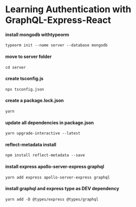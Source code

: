 # Learning Authentication  with GraphQL-Express-React

#### install mongodb withtypeorm
```typeorm init --name server --database mongodb```

#### move to server folder
```cd server```

#### create tsconfig.js
```npx tsconfig.json```

#### create a package.lock.json
```yarn```

#### update all dependencies in package.json
```yarn upgrade-interactive --latest```

#### reflect-metadata install
```npm install reflect-metadata --save```

#### install express apollo-server-express graphql
```yarn add express apollo-server-express graphql```

#### install graphql and express type as DEV dependency
```yarn add -D @types/express @types/graphql```
